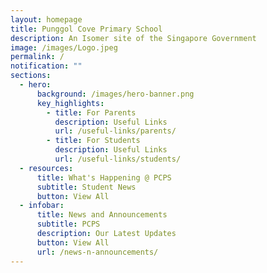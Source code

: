 ```yaml
---
layout: homepage
title: Punggol Cove Primary School
description: An Isomer site of the Singapore Government
image: /images/Logo.jpeg
permalink: /
notification: ""
sections:
  - hero:
      background: /images/hero-banner.png
      key_highlights:
        - title: For Parents
          description: Useful Links
          url: /useful-links/parents/
        - title: For Students
          description: Useful Links
          url: /useful-links/students/
  - resources:
      title: What's Happening @ PCPS
      subtitle: Student News
      button: View All
  - infobar:
      title: News and Announcements
      subtitle: PCPS
      description: Our Latest Updates
      button: View All
      url: /news-n-announcements/
---
```

